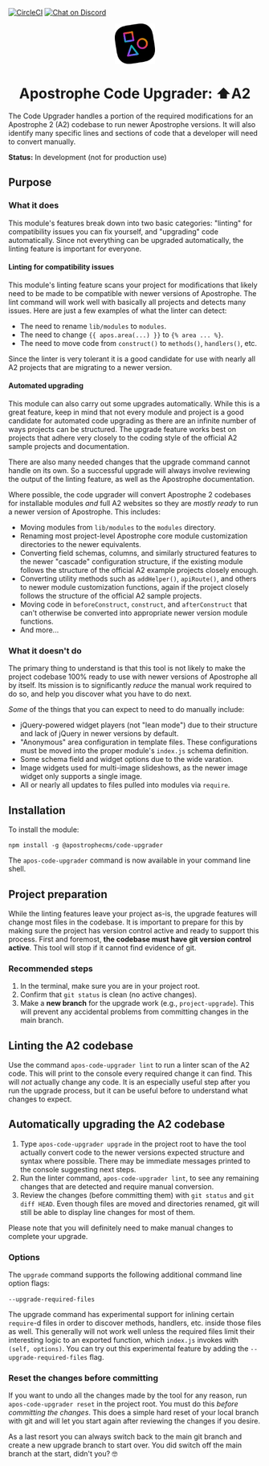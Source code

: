 [![CircleCI](https://circleci.com/gh/apostrophecms/code-upgrader/tree/master.svg?style=svg)](https://circleci.com/gh/apostrophecms/code-upgrader/tree/master)
[![Chat on Discord](https://img.shields.io/discord/517772094482677790.svg)](https://chat.apostrophecms.org)

<p align="center">
  <a href="https://github.com/apostrophecms/apostrophe">
    <!-- TODO:  -->
    <img src="https://raw.githubusercontent.com/apostrophecms/apostrophe/main/logo.svg" alt="ApostropheCMS logo" width="80" height="80">
  </a>

  <h1 align="center">Apostrophe Code Upgrader: ⬆︎A2</h1>
</p>

The Code Upgrader handles a portion of the required modifications for an Apostrophe 2 (A2) codebase to run newer Apostrophe versions. It will also identify many specific lines and sections of code that a developer will need to convert manually.

**Status:** In development (not for production use)

## Purpose

### What it does

This module's features break down into two basic categories: "linting" for compatibility issues you can fix yourself, and "upgrading" code automatically. Since not everything can be upgraded automatically, the linting feature is important for everyone.

#### Linting for compatibility issues

This module's linting feature scans your project for modifications that likely need to be made to be compatible with newer versions of Apostrophe. The lint command will work well with basically all projects and detects many issues. Here are just a few examples of what the linter can detect:

- The need to rename `lib/modules` to `modules`.
- The need to change `{{ apos.area(...) }}` to `{% area ... %}`.
- The need to move code from `construct()` to `methods()`, `handlers()`, etc.

Since the linter is very tolerant it is a good candidate for use with nearly all A2 projects that are migrating to a newer version.

#### Automated upgrading

This module can also carry out some upgrades automatically. While this is a great feature, keep in mind that not every module and project is a good candidate for automated code upgrading as there are an infinite number of ways projects can be structured. The upgrade feature works best on projects that adhere very closely to the coding style of the official A2 sample projects and documentation.

There are also many needed changes that the upgrade command cannot handle on its own. So a successful upgrade will always involve reviewing the output of the linting feature, as well as the Apostrophe documentation.

Where possible, the code upgrader will convert Apostrophe 2 codebases for installable modules *and* full A2 websites so they are *mostly ready* to run a newer version of Apostrophe. This includes:
- Moving modules from `lib/modules` to the `modules` directory.
- Renaming most project-level Apostrophe core module customization directories to the newer equivalents.
- Converting field schemas, columns, and similarly structured features to the newer "cascade" configuration structure, if the existing module follows the structure of the official A2 example projects closely enough.
- Converting utility methods such as `addHelper()`, `apiRoute()`, and others to newer module customization functions, again if the project closely follows the structure of the official A2 sample projects.
- Moving code in `beforeConstruct`, `construct`, and `afterConstruct` that can't otherwise be converted into appropriate newer version module functions.
- And more...

### What it doesn't do

The primary thing to understand is that this tool is not likely to make the project codebase 100% ready to use with newer versions of Apostrophe all by itself. Its mission is to significantly *reduce* the manual work required to do so, and help you discover what you have to do next.

*Some* of the things that you can expect to need to do manually include:
- jQuery-powered widget players (not "lean mode") due to their structure and lack of jQuery in newer versions by default.
- "Anonymous" area configuration in template files. These configurations must be moved into the proper module's `index.js` schema definition.
- Some schema field and widget options due to the wide varation.
- Image widgets used for multi-image slideshows, as the newer image widget only supports a single image.
- All or nearly all updates to files pulled into modules via `require`.

## Installation

To install the module:

```
npm install -g @apostrophecms/code-upgrader
```

The `apos-code-upgrader` command is now available in your command line shell.

## Project preparation

While the linting features leave your project as-is, the upgrade features will change most files in the codebase. It is important to prepare for this by making sure the project has version control active and ready to support this process. First and foremost, **the codebase must have git version control active**. This tool will stop if it cannot find evidence of git.

### Recommended steps

1. In the terminal, make sure you are in your project root.
2. Confirm that `git status` is clean (no active changes).
3. Make a **new branch** for the upgrade work (e.g., `project-upgrade`). This will prevent any accidental problems from committing changes in the main branch.

## Linting the A2 codebase

Use the command `apos-code-upgrader lint` to run a linter scan of the A2 code. This will print to the console every required change it can find. This will *not* actually change any code. It is an especially useful step after you run the upgrade process, but it can be useful before to understand what changes to expect.

## Automatically upgrading the A2 codebase

1. Type `apos-code-upgrader upgrade` in the project root to have the tool actually convert code to the newer versions expected structure and syntax where possible. There may be immediate messages printed to the console suggesting next steps.
2. Run the linter command, `apos-code-upgrader lint`, to see any remaining changes that are detected and require manual conversion.
3. Review the changes (before committing them) with `git status` and `git diff HEAD`. Even though files are moved and directories renamed, git will still be able to display line changes for most of them.

Please note that you will definitely need to make manual changes to complete your upgrade.

### Options

The `upgrade` command supports the following additional command line option flags:

`--upgrade-required-files`

The upgrade command has experimental support for inlining certain `require`-d files in order to discover methods, handlers, etc. inside those files as well. This generally will not work well unless the required files limit their interesting logic to an exported function, which `index.js` invokes with `(self, options)`. You can try out this experimental feature by adding the `--upgrade-required-files` flag.

### Reset the changes before committing

If you want to undo all the changes made by the tool for any reason, run `apos-code-upgrader reset` in the project root. You must do this *before committing the changes*. This does a simple hard reset of your local branch with git and will let you start again after reviewing the changes if you desire.

As a last resort you can always switch back to the main git branch and create a new upgrade branch to start over. You did switch off the main branch at the start, didn't you? 🤓


